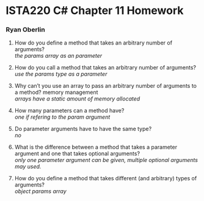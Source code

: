 # ISTA220 C# Chapter 11 Homework

### Ryan Oberlin

1. How do you define a method that takes an arbitrary number of arguments?  
*the params array as an parameter*  

2. How do you call a method that takes an arbitrary number of arguments?  
*use the params type as a parameter*

3. Why can’t you use an array to pass an arbitrary number of arguments to a method? memory management  
*arrays have a static amount of memory allocated*   

4. How many parameters can a method have?  
*one if refering to the param argument*  

5. Do parameter arguments have to have the same type?  
*no*

6. What is the difference between a method that takes a parameter argument and one that takes optional arguments?   
*only one parameter argument can be given, multiple optional arguments may used.*  

7. How do you define a method that takes different (and arbitrary) types of arguments?   
*object params array*
